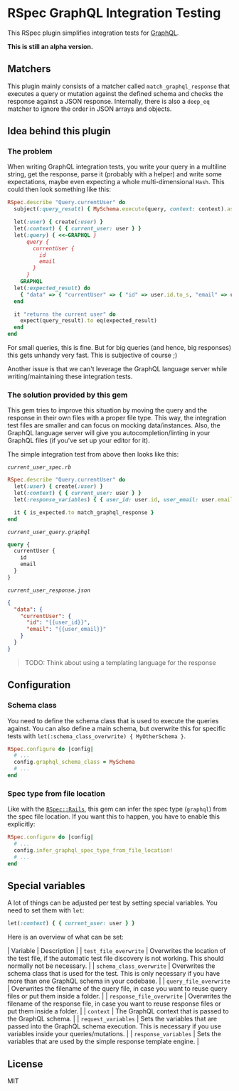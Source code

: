 # RSpec GraphQL Integration Testing

This RSpec plugin simplifies integration tests for [GraphQL](https://graphql-ruby.org/).

**This is still an alpha version.**

## Matchers

This plugin mainly consists of a matcher called `match_graphql_response` that executes a query or mutation against the defined schema and checks the response against a JSON response. Internally, there is also a `deep_eq` matcher to ignore the order in JSON arrays and objects.

## Idea behind this plugin

### The problem

When writing GraphQL integration tests, you write your query in a multiline string, get the response, parse it (probably with a helper) and write some expectations, maybe even expecting a whole multi-dimensional `Hash`. This could then look something like this:

```ruby
RSpec.describe "Query.currentUser" do
  subject(:query_result) { MySchema.execute(query, context: context).as_json }

  let(:user) { create(:user) }
  let(:context) { { current_user: user } }
  let(:query) { <<~GRAPHQL }
      query {
        currentUser {
          id
          email
        }
      }
    GRAPHQL
  let(:expected_result) do
    { "data" => { "currentUser" => { "id" => user.id.to_s, "email" => user.email } } }.as_json
  end

  it "returns the current user" do
    expect(query_result).to eq(expected_result)
  end
end
```

For small queries, this is fine. But for big queries (and hence, big responses) this gets unhandy very fast. This is subjective of course ;)

Another issue is that we can't leverage the GraphQL language server while writing/maintaining these integration tests.

### The solution provided by this gem

This gem tries to improve this situation by moving the query and the response in their own files with a proper file type. This way, the integration test files are smaller and can focus on mocking data/instances. Also, the GraphQL language server will give you autocompletion/linting in your GraphQL files (if you've set up your editor for it).

The simple integration test from above then looks like this:

_`current_user_spec.rb`_

```ruby
RSpec.describe "Query.currentUser" do
  let(:user) { create(:user) }
  let(:context) { { current_user: user } }
  let(:response_variables) { { user_id: user.id, user_email: user.email } }

  it { is_expected.to match_graphql_response }
end
```

_`current_user_query.graphql`_

```graphql
query {
  currentUser {
    id
    email
  }
}
```

_`current_user_response.json`_

```json
{
  "data": {
    "currentUser": {
      "id": "{{user_id}}",
      "email": "{{user_email}}"
    }
  }
}
```

> TODO: Think about using a templating language for the response

## Configuration

### Schema class

You need to define the schema class that is used to execute the queries against. You can also define a main schema, but overwrite this for specific tests with `let(:schema_class_overwrite) { MyOtherSchema }`.

```ruby
RSpec.configure do |config|
  # ...
  config.graphql_schema_class = MySchema
  # ...
end
```

### Spec type from file location

Like with the [`RSpec::Rails`](https://github.com/rspec/rspec-rails), this gem can infer the spec type (`graphql`) from the spec file location. If you want this to happen, you have to enable this explicitly:

```ruby
RSpec.configure do |config|
  # ...
  config.infer_graphql_spec_type_from_file_location!
  # ...
end
```

## Special variables

A lot of things can be adjusted per test by setting special variables. You need to set them with `let`:

```ruby
let(:context) { { current_user: user } }
```

Here is an overview of what can be set:

| Variable | Description |
| `test_file_overwrite` | Overwrites the location of the test file, if the automatic test file discovery is not working. This should normally not be necessary. |
| `schema_class_overwrite` | Overwrites the schema class that is used for the test. This is only necessary if you have more than one GraphQL schema in your codebase. |
| `query_file_overwrite` | Overwrites the filename of the query file, in case you want to reuse query files or put them inside a folder. |
| `response_file_overwrite` | Overwrites the filename of the response file, in case you want to reuse response files or put them inside a folder. |
| `context` | The GraphQL context that is passed to the GraphQL schema. |
| `request_variables` | Sets the variables that are passed into the GraphQL schema execution. This is necessary if you use variables inside your queries/mutations. |
| `response_variables` | Sets the variables that are used by the simple response template engine. |

## License

MIT
